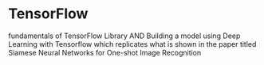 # TensorFlow
fundamentals of TensorFlow Library AND 
Building a model using Deep Learning with Tensorflow which replicates what is shown in the paper titled Siamese Neural Networks for One-shot Image Recognition
